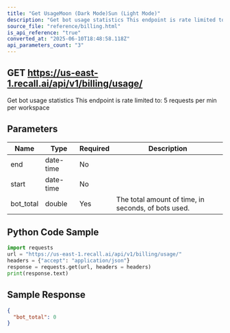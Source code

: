 ```yaml
---
title: "Get UsageMoon (Dark Mode)Sun (Light Mode)"
description: "Get bot usage statistics This endpoint is rate limited to: 5 requests per min per workspace"
source_file: "reference/billing.html"
is_api_reference: "true"
converted_at: "2025-06-10T18:48:58.118Z"
api_parameters_count: "3"
---
```

## GET https://us-east-1.recall.ai/api/v1/billing/usage/

Get bot usage statistics This endpoint is rate limited to: 5 requests per min per workspace

## Parameters

| Name | Type | Required | Description |
| --- | --- | --- | --- |
| end | date-time | No |  |
| start | date-time | No |  |
| bot_total | double | Yes | The total amount of time, in seconds, of bots used. |

## Python Code Sample

```python
import requests
url = "https://us-east-1.recall.ai/api/v1/billing/usage/"
headers = {"accept": "application/json"}
response = requests.get(url, headers = headers)
print(response.text)
```

## Sample Response

```json
{
  "bot_total": 0
}
```
